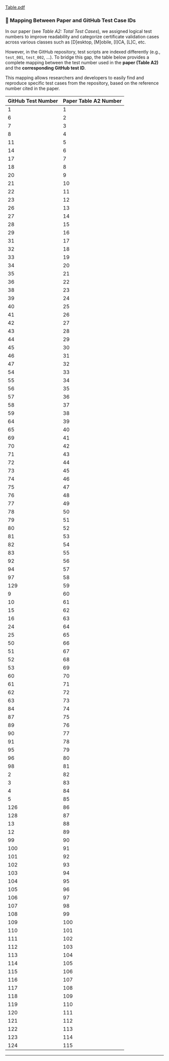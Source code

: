 
[Table.pdf](https://github.com/user-attachments/files/21504619/Table.pdf)

### 🔗 Mapping Between Paper and GitHub Test Case IDs

In our paper (see *Table A2: Total Test Cases*), we assigned logical test numbers to improve readability and categorize certificate validation cases across various classes such as \[D]esktop, \[M]obile, \[I]CA, \[L]C, etc.

However, in the GitHub repository, test scripts are indexed differently (e.g., `test_001`, `test_002`, ...). To bridge this gap, the table below provides a complete mapping between the test number used in the **paper (Table A2)** and the **corresponding GitHub test ID**.

This mapping allows researchers and developers to easily find and reproduce specific test cases from the repository, based on the reference number cited in the paper.

| GitHub Test Number | Paper Table A2 Number |
| ------------------ | --------------------- |
| 1                  | 1                     |
| 6                  | 2                     |
| 7                  | 3                     |
| 8                  | 4                     |
| 11                 | 5                     |
| 14                 | 6                     |
| 17                 | 7                     |
| 18                 | 8                     |
| 20                 | 9                     |
| 21                 | 10                    |
| 22                 | 11                    |
| 23                 | 12                    |
| 26                 | 13                    |
| 27                 | 14                    |
| 28                 | 15                    |
| 29                 | 16                    |
| 31                 | 17                    |
| 32                 | 18                    |
| 33                 | 19                    |
| 34                 | 20                    |
| 35                 | 21                    |
| 36                 | 22                    |
| 38                 | 23                    |
| 39                 | 24                    |
| 40                 | 25                    |
| 41                 | 26                    |
| 42                 | 27                    |
| 43                 | 28                    |
| 44                 | 29                    |
| 45                 | 30                    |
| 46                 | 31                    |
| 47                 | 32                    |
| 54                 | 33                    |
| 55                 | 34                    |
| 56                 | 35                    |
| 57                 | 36                    |
| 58                 | 37                    |
| 59                 | 38                    |
| 64                 | 39                    |
| 65                 | 40                    |
| 69                 | 41                    |
| 70                 | 42                    |
| 71                 | 43                    |
| 72                 | 44                    |
| 73                 | 45                    |
| 74                 | 46                    |
| 75                 | 47                    |
| 76                 | 48                    |
| 77                 | 49                    |
| 78                 | 50                    |
| 79                 | 51                    |
| 80                 | 52                    |
| 81                 | 53                    |
| 82                 | 54                    |
| 83                 | 55                    |
| 92                 | 56                    |
| 94                 | 57                    |
| 97                 | 58                    |
| 129                | 59                    |
| 9                  | 60                    |
| 10                 | 61                    |
| 15                 | 62                    |
| 16                 | 63                    |
| 24                 | 64                    |
| 25                 | 65                    |
| 50                 | 66                    |
| 51                 | 67                    |
| 52                 | 68                    |
| 53                 | 69                    |
| 60                 | 70                    |
| 61                 | 71                    |
| 62                 | 72                    |
| 63                 | 73                    |
| 84                 | 74                    |
| 87                 | 75                    |
| 89                 | 76                    |
| 90                 | 77                    |
| 91                 | 78                    |
| 95                 | 79                    |
| 96                 | 80                    |
| 98                 | 81                    |
| 2                  | 82                    |
| 3                  | 83                    |
| 4                  | 84                    |
| 5                  | 85                    |
| 126                | 86                    |
| 128                | 87                    |
| 13                 | 88                    |
| 12                 | 89                    |
| 99                 | 90                    |
| 100                | 91                    |
| 101                | 92                    |
| 102                | 93                    |
| 103                | 94                    |
| 104                | 95                    |
| 105                | 96                    |
| 106                | 97                    |
| 107                | 98                    |
| 108                | 99                    |
| 109                | 100                   |
| 110                | 101                   |
| 111                | 102                   |
| 112                | 103                   |
| 113                | 104                   |
| 114                | 105                   |
| 115                | 106                   |
| 116                | 107                   |
| 117                | 108                   |
| 118                | 109                   |
| 119                | 110                   |
| 120                | 111                   |
| 121                | 112                   |
| 122                | 113                   |
| 123                | 114                   |
| 124                | 115                   |

---

